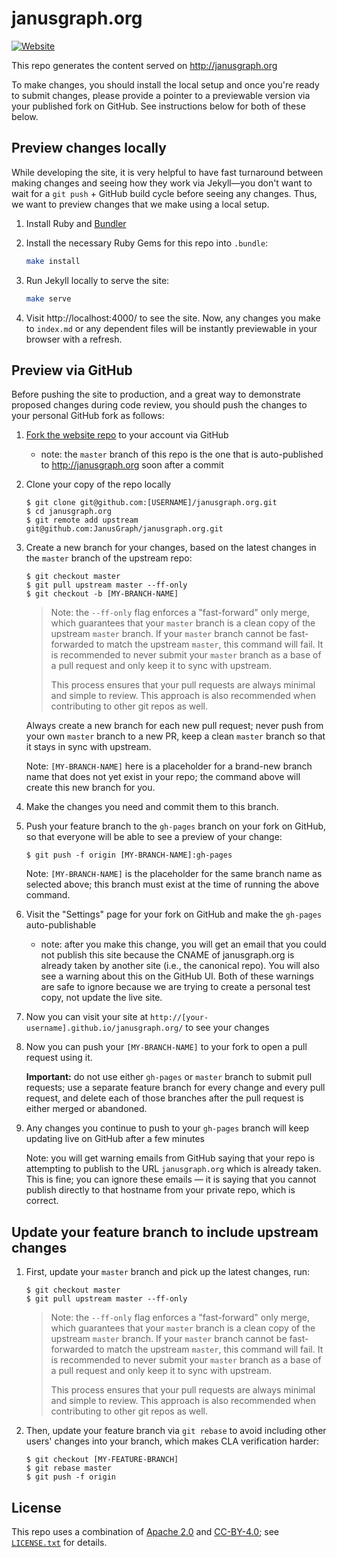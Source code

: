 # janusgraph.org

[![Website][website-shield]][website-link]

[website-shield]: https://img.shields.io/website-up-down-green-red/http/janusgraph.org.svg?label=janusgraph.org
[website-link]: http://janusgraph.org

This repo generates the content served on http://janusgraph.org

To make changes, you should install the local setup and once you're ready to
submit changes, please provide a pointer to a previewable version via your
published fork on GitHub. See instructions below for both of these below.

## Preview changes locally

While developing the site, it is very helpful to have fast turnaround between
making changes and seeing how they work via Jekyll—you don't want to wait for a
`git push` + GitHub build cycle before seeing any changes. Thus, we want to
preview changes that we make using a local setup.

1. Install Ruby and [Bundler](http://bundler.io)

1. Install the necessary Ruby Gems for this repo into `.bundle`:

   ```bash
   make install
   ```

1. Run Jekyll locally to serve the site:

   ```bash
   make serve
   ```

1. Visit http://localhost:4000/ to see the site. Now, any changes you make to
   `index.md` or any dependent files will be instantly previewable in your browser
   with a refresh.

## Preview via GitHub

Before pushing the site to production, and a great way to demonstrate proposed
changes during code review, you should push the changes to your personal GitHub
fork as follows:

1. [Fork the website repo](https://github.com/JanusGraph/janusgraph.org#fork-destination-box)
   to your account via GitHub
   * note: the `master` branch of this repo is the one that is auto-published to
     http://janusgraph.org soon after a commit

1. Clone your copy of the repo locally

   ```
   $ git clone git@github.com:[USERNAME]/janusgraph.org.git
   $ cd janusgraph.org
   $ git remote add upstream git@github.com:JanusGraph/janusgraph.org.git
   ```

1. Create a new branch for your changes, based on the latest changes in the
   `master` branch of the upstream repo:

   ```
   $ git checkout master
   $ git pull upstream master --ff-only
   $ git checkout -b [MY-BRANCH-NAME]
   ```

   > Note: the `--ff-only` flag enforces a "fast-forward" only merge, which
   > guarantees that your `master` branch is a clean copy of the upstream
   > `master` branch. If your `master` branch cannot be fast-forwarded to match
   > the upstream `master`, this command will fail. It is recommended to never
   > submit your `master` branch as a base of a pull request and only keep it to
   > sync with upstream.
   >
   > This process ensures that your pull requests are always minimal and simple
   > to review. This approach is also recommended when contributing to other git
   > repos as well.

   Always create a new branch for each new pull request; never push from your
   own `master` branch to a new PR, keep a clean `master` branch so that it
   stays in sync with upstream.

   Note: `[MY-BRANCH-NAME]` here is a placeholder for a brand-new branch name
   that does not yet exist in your repo; the command above will create this new
   branch for you.

1. Make the changes you need and commit them to this branch.

1. Push your feature branch to the `gh-pages` branch on your fork on GitHub, so
   that everyone will be able to see a preview of your change:

   ```
   $ git push -f origin [MY-BRANCH-NAME]:gh-pages
   ```

   Note: `[MY-BRANCH-NAME]` is the placeholder for the same branch name as
   selected above; this branch must exist at the time of running the above
   command.

1. Visit the "Settings" page for your fork on GitHub and make the `gh-pages`
   auto-publishable
   * note: after you make this change, you will get an email that you could not
     publish this site because the CNAME of janusgraph.org is already taken by
     another site (i.e., the canonical repo). You will also see a warning about
     this on the GitHub UI. Both of these warnings are safe to ignore because we
     are trying to create a personal test copy, not update the live site.

1. Now you can visit your site at
   `http://[your-username].github.io/janusgraph.org/` to see your changes

1. Now you can push your `[MY-BRANCH-NAME]` to your fork to open a pull request
   using it.

   **Important:** do not use either `gh-pages` or `master` branch to submit pull
   requests; use a separate feature branch for every change and every pull
   request, and delete each of those branches after the pull request is either
   merged or abandoned.

1. Any changes you continue to push to your `gh-pages` branch will keep updating
   live on GitHub after a few minutes

   Note: you will get warning emails from GitHub saying that your repo is
   attempting to publish to the URL `janusgraph.org` which is already taken.
   This is fine; you can ignore these emails — it is saying that you cannot
   publish directly to that hostname from your private repo, which is correct.

## Update your feature branch to include upstream changes

1. First, update your `master` branch and pick up the latest changes, run:

   ```
   $ git checkout master
   $ git pull upstream master --ff-only
   ```

   > Note: the `--ff-only` flag enforces a "fast-forward" only merge, which
   > guarantees that your `master` branch is a clean copy of the upstream
   > `master` branch. If your `master` branch cannot be fast-forwarded to match
   > the upstream `master`, this command will fail. It is recommended to never
   > submit your `master` branch as a base of a pull request and only keep it to
   > sync with upstream.
   >
   > This process ensures that your pull requests are always minimal and simple
   > to review. This approach is also recommended when contributing to other git
   > repos as well.

1. Then, update your feature branch via `git rebase` to avoid including other
   users' changes into your branch, which makes CLA verification harder:

   ```
   $ git checkout [MY-FEATURE-BRANCH]
   $ git rebase master
   $ git push -f origin
   ```

## License

This repo uses a combination of [Apache 2.0](APACHE-2.0.txt) and
[CC-BY-4.0](CC-BY-4.0.txt); see [`LICENSE.txt`](LICENSE.txt) for details.
